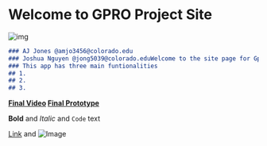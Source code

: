 # Welcome to GPRO Project Site
![img]()
```markdown
### AJ Jones @amjo3456@colorado.edu
### Joshua Nguyen @jong5039@colorado.eduWelcome to the site page for Gpro Magic the gathering application. 
### This app has three main funtionalities
## 1.
## 2.
## 3.
```
**[Final Video](https://drive.google.com/file/d/1GojM150Z2TT8swMOaa18TNI3M_jlgl2J/view?usp=sharing)
[Final Prototype](https://www.figma.com/proto/CoKRfb5dzIvFDtDXSi81HT5d/App?node-id=0%3A1&scaling=scale-down)**






**Bold** and _Italic_ and `Code` text

[Link](url) and ![Image](src)


